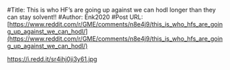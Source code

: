 #Title: This is who HF’s are going up against we can hodl longer than they can stay solvent!!
#Author: Enk2020
#Post URL: [https://www.reddit.com/r/GME/comments/n8e4j9/this_is_who_hfs_are_going_up_against_we_can_hodl/](https://www.reddit.com/r/GME/comments/n8e4j9/this_is_who_hfs_are_going_up_against_we_can_hodl/)


https://i.redd.it/sr4ihj0ji3y61.jpg